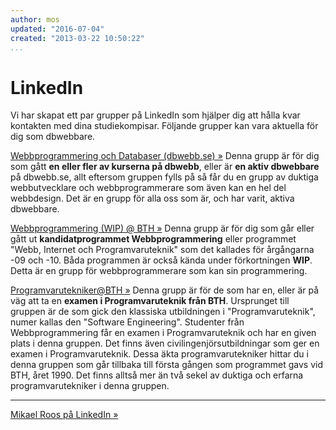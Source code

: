 ```yaml
---
author: mos
updated: "2016-07-04"
created: "2013-03-22 10:50:22"
...
```

<i class="fa fa-linkedin-square" aria-hidden="true"></i> LinkedIn
==================================

Vi har skapat ett par grupper på LinkedIn som hjälper dig att hålla kvar kontakten med dina studiekompisar. Följande grupper kan vara aktuella för dig som dbwebbare.



[Webbprogrammering och Databaser (dbwebb.se) »](http://www.linkedin.com/groups/Webbprogrammering-och-Databaser-dbwebbse-3781398) Denna grupp är för dig som gått **en eller fler av kurserna på dbwebb**, eller är **en aktiv dbwebbare** på dbwebb.se, allt eftersom gruppen fylls på så får du en grupp av duktiga webbutvecklare och webbprogrammerare som även kan en hel del webbdesign. Det är en grupp för alla oss som är, och har varit, aktiva dbwebbare.



[Webbprogrammering (WIP) @ BTH »](http://www.linkedin.com/groups/Webbprogrammering-WIP-BTH-5046455) Denna grupp är för dig som går eller gått ut **kandidatprogrammet Webbprogrammering** eller programmet "Webb, Internet och Programvaruteknik" som det kallades för årgångarna -09 och -10. Båda programmen är också kända under förkortningen **WIP**. Detta är en grupp för webbprogrammerare som kan sin programmering.



[Programvarutekniker@BTH »](http://www.linkedin.com/groups/Programvaruteknik-Blekinge-Tekniska-H%C3%B6gskola-100958/about) Denna grupp är för de som har en, eller är på väg att ta en **examen i Programvaruteknik från BTH**. Ursprunget till gruppen är de som gick den klassiska utbildningen i "Programvaruteknik", numer kallas den "Software Engineering". Studenter från Webbprogrammering får en examen i Programvaruteknik och har en given plats i denna gruppen. Det finns även civilingenjörsutbildningar som ger en examen i Programvaruteknik. Dessa äkta programvarutekniker hittar du i denna gruppen som går tillbaka till första gången som programmet gavs vid BTH, året 1990. Det finns alltså mer än två sekel av duktiga och erfarna programvarutekniker i denna gruppen.



<hr>

[Mikael Roos på LinkedIn »](http://se.linkedin.com/in/pt90mr)
